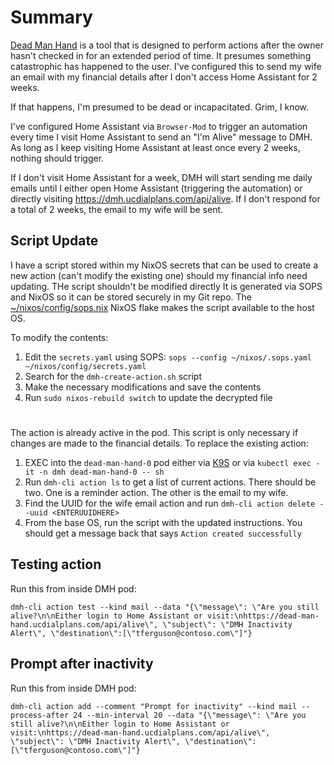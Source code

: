 # Summary
[Dead Man Hand](https://github.com/bkupidura/dead-man-hand) is a tool that is designed to perform actions after the owner hasn't checked in for an extended period of time.  It presumes something catastrophic has happened to the user.  I've configured this to send my wife an email with my financial details after I don't access Home Assistant for 2 weeks.

If that happens, I'm presumed to be dead or incapacitated. Grim, I know.

I've configured Home Assistant via `Browser-Mod` to trigger an automation every time I visit Home Assistant to send an "I'm Alive" message to DMH. As long as I keep visiting Home Assistant at least once every 2 weeks, nothing should trigger.

If I don't visit Home Assistant for a week, DMH will start sending me daily emails until I either open Home Assistant (triggering the automation) or directly visiting https://dmh.ucdialplans.com/api/alive. If I don't respond for a total of 2 weeks, the email to my wife will be sent.

## Script Update
I have a script stored within my NixOS secrets that can be used to create a new action (can't modify the existing one) should my financial info need updating. THe script shouldn't be modified directly It is generated via SOPS and NixOS so it can be stored securely in my Git repo. 
The [~/nixos/config/sops.nix](https://github.com/kenlasko/nixos-wsl/blob/main/config/sops.nix) NixOS flake makes the script available to the host OS.

To modify the contents:
1. Edit the `secrets.yaml` using SOPS: `sops --config ~/nixos/.sops.yaml ~/nixos/config/secrets.yaml`
2. Search for the `dmh-create-action.sh` script
3. Make the necessary modifications and save the contents
4. Run `sudo nixos-rebuild switch` to update the decrypted file
#
The action is already active in the pod. This script is only necessary if changes are made to the financial details. To replace the existing action:
1. EXEC into the `dead-man-hand-0` pod either via [K9S](https://github.com/derailed/k9s) or via `kubectl exec -it -n dmh dead-man-hand-0 -- sh`
1. Run `dmh-cli action ls` to get a list of current actions. There should be two. One is a reminder action. The other is the email to my wife.
2. Find the UUID for the wife email action and run `dmh-cli action delete --uuid <ENTERUUIDHERE>`
3. From the base OS, run the script with the updated instructions. You should get a message back that says `Action created successfully`


## Testing action
Run this from inside DMH pod:
```
dmh-cli action test --kind mail --data "{\"message\": \"Are you still alive?\n\nEither login to Home Assistant or visit:\nhttps://dead-man-hand.ucdialplans.com/api/alive\", \"subject\": \"DMH Inactivity Alert\", \"destination\":[\"tferguson@contoso.com\"]"}
```

## Prompt after inactivity
Run this from inside DMH pod:
```
dmh-cli action add --comment "Prompt for inactivity" --kind mail --process-after 24 --min-interval 20 --data "{\"message\": \"Are you still alive?\n\nEither login to Home Assistant or visit:\nhttps://dead-man-hand.ucdialplans.com/api/alive\", \"subject\": \"DMH Inactivity Alert\", \"destination\":[\"tferguson@contoso.com\"]"}
```
